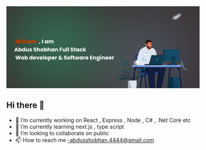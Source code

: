 
<img src="./../images/banner.png">


## Hi there 👋

- 🔭 I’m currently working on React , Express , Node , C# , .Net Core etc 
- 🌱 I’m currently learning  next.js , type script 
- 👯 I’m looking to collaborate on public
- 📫 How to reach me -abdusshobhan.4444@gmail.com


